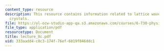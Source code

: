 ```yaml
---
content_type: resource
description: This resource contains information related to lattice waves in 1D monatomic
  crystals.
file: https://ol-ocw-studio-app-qa.s3.amazonaws.com/courses/6-730-physics-for-solid-state-applications-spring-2003/333aadd4c8c3174f76ef6819f846ddc1_lecture_8c.pdf
file_type: application/pdf
resourcetype: Document
title: lecture_8c.pdf
uid: 333aadd4-c8c3-174f-76ef-6819f846ddc1
---
```


